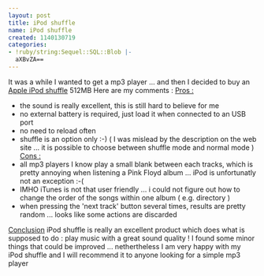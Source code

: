 ```yaml
---
layout: post
title: iPod shuffle
name: iPod shuffle
created: 1140130719
categories:
- !ruby/string:Sequel::SQL::Blob |-
  aXBvZA==
---
```

It was a while I wanted to get a mp3 player ...
and then I decided to buy an <a href="http://www.apple.com/ipodshuffle/">Apple iPod shuffle</a> 512MB
Here are my comments :<!--break-->
<u>Pros :</u>
- the sound is really excellent, this is still hard to believe for me
- no external battery is required, just load it when connected to an USB port
- no need to reload often
- shuffle is an option only :-) ( I was mislead by the description on the web site ... it is possible to choose between shuffle mode
and normal mode )
<u>Cons :</u>
- all mp3 players I know play a small blank between each tracks, which is pretty annoying when listening a Pink Floyd album ... iPod is unfortunatly not an exception :-(
- IMHO iTunes is not that user friendly ... i could not figure out how to change the order of the songs within one album ( e.g. directory )
- when pressing the 'next track' button several times, results are pretty random ... looks like some actions are discarded

<u>Conclusion</u>
iPod shuffle is really an excellent product which does what is supposed to do : play music with a great sound quality !
I found some minor things that could be improved ... nethertheless I am very happy with my iPod shuffle and I will recommend it to
anyone looking for a simple mp3 player
